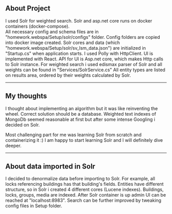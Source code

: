 ## About Project

I used Solr for weighted search. Solr and asp.net core runs on  docker containers (docker-compose).  
All necessary config and schema files are in "homework.webspa/Setup/solr/configs" folder. Config folders are copied into docker image created. 
Solr cores and data (which "homework.webspa/Setup/solr/sv_lsm_data.json") are initialized in "Startup.cs" when application starts. I used Polly with HttpClient.
UI is implemented with React. API for UI is Asp.net core, which makes Http calls to Solr instance. 
For weighted search i used edismax parser of Solr and all weights can be found in "Services/SolrService.cs"
All entity types are listed on results area, ordered by their weights calculated by Solr.

------

## My thoughts

I thought about implementing an algorithm but it was like reinventing the wheel. Correct solution should be a database.
Weighted text indexes of MongoDb seemed reasonable at first but after some intense Googling i decided on Solr.

Most challenging part for me was learning Solr from scratch and containerizing it :) I am happy to start learning Solr and I will definitely dive deeper. 

------ 

## About data imported in Solr

I decided to denormalize data before importing to Solr. For example, all locks referencing buildings has that building's fields.
Entities have different structure, so in Solr i created 4 different cores (Lucene indexes). Buildings, locks, groups, media are indexed.
After Solr container is up  admin UI can be reached at "localhost:8983". Search can be further improved by tweaking config files in Setup folder.
